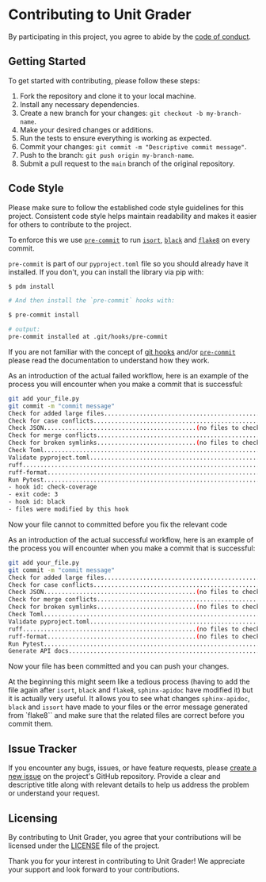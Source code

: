 # Contributing to Unit Grader

By participating in this project, you agree to abide by the [code of conduct](CODE_OF_CONDUCT.md).

## Getting Started

To get started with contributing, please follow these steps:

1. Fork the repository and clone it to your local machine.
2. Install any necessary dependencies.
3. Create a new branch for your changes: `git checkout -b my-branch-name`.
4. Make your desired changes or additions.
5. Run the tests to ensure everything is working as expected.
6. Commit your changes: `git commit -m "Descriptive commit message"`.
7. Push to the branch: `git push origin my-branch-name`.
8. Submit a pull request to the `main` branch of the original repository.

## Code Style

Please make sure to follow the established code style guidelines for this project. Consistent code style helps maintain readability and makes it easier for others to contribute to the project.

To enforce this we use [`pre-commit`](https://pre-commit.com/) to run [`isort`](https://pycqa.github.io/isort/), [`black`](https://black.readthedocs.io/en/stable/index.html) and [`flake8`](https://flake8.pycqa.org/en/latest/) on every commit.

`pre-commit` is part of our `pyproject.toml` file so you should already have it installed. If you don't, you can install the library via pip with:

```bash
$ pdm install

# And then install the `pre-commit` hooks with:

$ pre-commit install

# output:
pre-commit installed at .git/hooks/pre-commit
```

If you are not familiar with the concept of [git hooks](https://git-scm.com/docs/githooks) and/or [`pre-commit`](https://pre-commit.com/) please read the documentation to understand how they work.

As an introduction of the actual failed workflow, here is an example of the process you will encounter when you make a commit that is successful:
```bash
git add your_file.py
git commit -m "commit message"
Check for added large files..............................................Passed
Check for case conflicts.................................................Passed
Check JSON...........................................(no files to check)Skipped
Check for merge conflicts................................................Passed
Check for broken symlinks............................(no files to check)Skipped
Check Toml...............................................................Passed
Validate pyproject.toml..................................................Passed
ruff.....................................................................Passed
ruff-format..............................................................Passed
Run Pytest...............................................................Failed
- hook id: check-coverage
- exit code: 3
- hook id: black
- files were modified by this hook
```
Now your file cannot to committed before you fix the relevant code

As an introduction of the actual successful workflow, here is an example of the process you will encounter when you make a commit that is successful:
```bash
git add your_file.py
git commit -m "commit message"
Check for added large files..............................................Passed
Check for case conflicts.................................................Passed
Check JSON...........................................(no files to check)Skipped
Check for merge conflicts................................................Passed
Check for broken symlinks............................(no files to check)Skipped
Check Toml...............................................................Passed
Validate pyproject.toml..................................................Passed
ruff.................................................(no files to check)Skipped
ruff-format..........................................(no files to check)Skipped
Run Pytest...............................................................Passed
Generate API docs........................................................Passed
```
Now your file has been committed and you can push your changes.

At the beginning this might seem like a tedious process (having to add the file again after `isort`, `black` and `flake8`, `sphinx-apidoc` have modified it) but it is actually very useful. It allows you to see what changes `sphinx-apidoc`, `black` and `issort`  have made to your files or the error message generated from `flake8`` and make sure that the related files are correct before you commit them.

## Issue Tracker

If you encounter any bugs, issues, or have feature requests, please [create a new issue](https://github.com/souyang/unit-grader/issues/new) on the project's GitHub repository. Provide a clear and descriptive title along with relevant details to help us address the problem or understand your request.

## Licensing

By contributing to Unit Grader, you agree that your contributions will be licensed under the [LICENSE](../LICENSE) file of the project.

Thank you for your interest in contributing to Unit Grader! We appreciate your support and look forward to your contributions.
